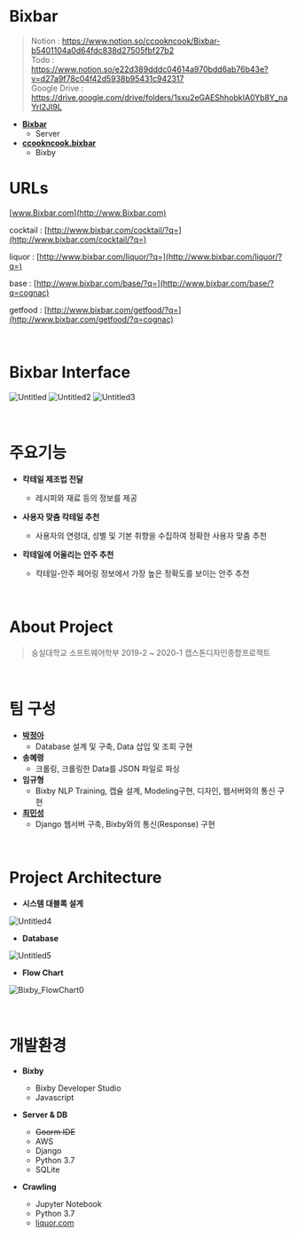 # Bixbar
> Notion : https://www.notion.so/ccookncook/Bixbar-b5401104a0d64fdc838d27505fbf27b2<br/>
  Todo : https://www.notion.so/e22d389dddc04614a970bdd6ab76b43e?v=d27a9f78c04f42d5938b95431c942317<br/>
  Google Drive : https://drive.google.com/drive/folders/1sxu2eGAEShhobkIA0Yb8Y_naYrI2JI9L
  
- **[Bixbar](https://github.com/kordood/Bixbar/tree/master/Bixbar)**
  - Server
- **[ccookncook.bixbar](https://github.com/kordood/Bixbar/tree/master/ccookncook.bixbar)**
  - Bixby

# URLs
[www.Bixbar.com](http://www.Bixbar.com)

cocktail : [http://www.bixbar.com/cocktail/?q=](http://www.bixbar.com/cocktail/?q=)

liquor : [http://www.bixbar.com/liquor/?q=](http://www.bixbar.com/liquor/?q=)

base : [http://www.bixbar.com/base/?q=](http://www.bixbar.com/base/?q=cognac)

getfood : [http://www.bixbar.com/getfood/?q=](http://www.bixbar.com/getfood/?q=cognac)

<br/>

# Bixbar Interface
![Untitled](https://user-images.githubusercontent.com/28800101/84741772-84984080-afea-11ea-92ce-838ade42cb94.png)
![Untitled2](https://user-images.githubusercontent.com/28800101/84741776-85c96d80-afea-11ea-95b9-5824de92b433.png)
![Untitled3](https://user-images.githubusercontent.com/28800101/84741778-86620400-afea-11ea-8e79-cbab30488b2d.png)

<br/>

# 주요기능

- **칵테일 제조법 전달**

  - 레시피와 재료 등의 정보를 제공

- **사용자 맞춤 칵테일 추천**

  - 사용자의 연령대, 성별 및 기본 취향을 수집하여 정확한 사용자 맞춤 추천

- **칵테일에 어울리는 안주 추천**

  - 칵테일-안주 페어링 정보에서 가장 높은 정확도를 보이는 안주 추천

<br/>

# About Project

> 숭실대학교 소프트웨어학부 2019-2 ~ 2020-1 캡스톤디자인종합프로젝트

<br/>

# 팀 구성

- **[박정아](http://github.com/co3oing)**
  - Database 설계 및 구축, Data 삽입 및 조회 구현
- **송혜령**
  - 크롤링, 크롤링한 Data를 JSON 파일로 파싱
- **임규형**
  - Bixby NLP Training, 캡슐 설계, Modeling구현, 디자인, 웹서버와의 통신 구현
- **[최민성](http://github.com/kordood)**
  - Django 웹서버 구축, Bixby와의 통신(Response) 구현
  
 <br/>
 
# Project Architecture
- **시스템 대블록 설계**

![Untitled4](https://user-images.githubusercontent.com/28800101/84741780-86fa9a80-afea-11ea-9395-e4caf4ef2994.png)

- **Database**

![Untitled5](https://user-images.githubusercontent.com/28800101/84741783-86fa9a80-afea-11ea-89e2-1c7763c18c66.png)

- **Flow Chart**

![Bixby_FlowChart0](https://user-images.githubusercontent.com/28800101/84741784-87933100-afea-11ea-9792-230548c76ac6.png)

<br/>

# 개발환경

- **Bixby**

  - Bixby Developer Studio
  - Javascript

- **Server & DB**

  - ~~Goorm IDE~~
  - AWS
  - Django
  - Python 3.7
  - SQLite

- **Crawling**

  - Jupyter Notebook
  - Python 3.7
  - [liquor.com](http://liquor.com/)

